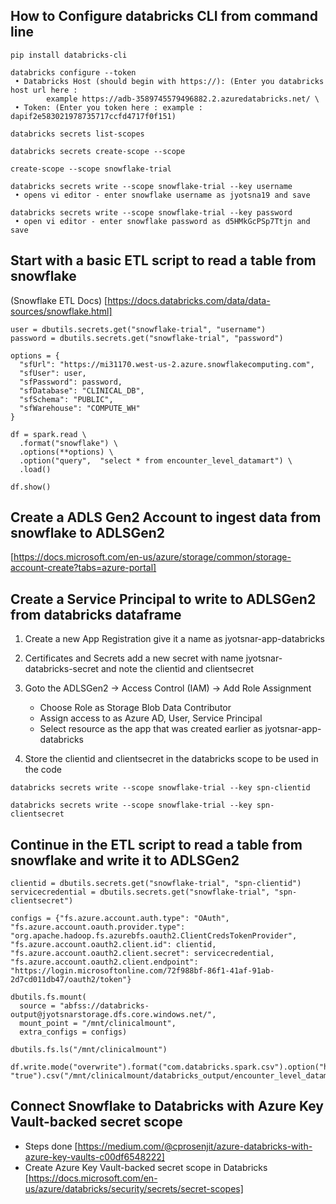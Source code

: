 

## How to Configure databricks CLI from command line

```
pip install databricks-cli 

databricks configure --token 
 • Databricks Host (should begin with https://): (Enter you databricks host url here : 
        example https://adb-3589745579496882.2.azuredatabricks.net/ \
 • Token: (Enter you token here : example : dapif2e583021978735717ccfd4717f0f151) 

databricks secrets list-scopes 

databricks secrets create-scope --scope

create-scope --scope snowflake-trial

databricks secrets write --scope snowflake-trial --key username
 • opens vi editor - enter snowflake username as jyotsna19 and save

databricks secrets write --scope snowflake-trial --key password
 • open vi editor - enter snowflake password as d5HMkGcPSp7Ttjn and save

```

## Start with a basic ETL script to read a table from snowflake

(Snowflake ETL Docs) [https://docs.databricks.com/data/data-sources/snowflake.html]

```
user = dbutils.secrets.get("snowflake-trial", "username")
password = dbutils.secrets.get("snowflake-trial", "password")

options = {
  "sfUrl": "https://mi31170.west-us-2.azure.snowflakecomputing.com",
  "sfUser": user,
  "sfPassword": password,
  "sfDatabase": "CLINICAL_DB",
  "sfSchema": "PUBLIC",
  "sfWarehouse": "COMPUTE_WH"
}

df = spark.read \
  .format("snowflake") \
  .options(**options) \
  .option("query",  "select * from encounter_level_datamart") \
  .load()

df.show()

```

## Create a ADLS Gen2 Account to ingest data from snowflake to ADLSGen2
[https://docs.microsoft.com/en-us/azure/storage/common/storage-account-create?tabs=azure-portal]

## Create a Service Principal to write to ADLSGen2 from databricks dataframe

1. Create a new App Registration give it a name as jyotsnar-app-databricks
2. Certificates and Secrets add a new secret with name jyotsnar-databricks-secret and note the clientid and clientsecret
3. Goto the ADLSGen2 -> Access Control (IAM) -> Add Role Assignment
    * Choose Role as Storage Blob Data Contributor
    * Assign access to as Azure AD, User, Service Principal
    * Select resource as the app that was created earlier as jyotsnar-app-databricks

4. Store the  clientid and clientsecret in the databricks scope to be used in the code

```
databricks secrets write --scope snowflake-trial --key spn-clientid

databricks secrets write --scope snowflake-trial --key spn-clientsecret
```

## Continue in the ETL script to read a table from snowflake and write it to ADLSGen2

```
clientid = dbutils.secrets.get("snowflake-trial", "spn-clientid")
servicecredential = dbutils.secrets.get("snowflake-trial", "spn-clientsecret")

configs = {"fs.azure.account.auth.type": "OAuth",
"fs.azure.account.oauth.provider.type": "org.apache.hadoop.fs.azurebfs.oauth2.ClientCredsTokenProvider",
"fs.azure.account.oauth2.client.id": clientid,
"fs.azure.account.oauth2.client.secret": servicecredential,
"fs.azure.account.oauth2.client.endpoint": "https://login.microsoftonline.com/72f988bf-86f1-41af-91ab-2d7cd011db47/oauth2/token"}

dbutils.fs.mount(
  source = "abfss://databricks-output@jyotsnarstorage.dfs.core.windows.net/",
  mount_point = "/mnt/clinicalmount",
  extra_configs = configs)

dbutils.fs.ls("/mnt/clinicalmount") 

df.write.mode("overwrite").format("com.databricks.spark.csv").option("header", "true").csv("/mnt/clinicalmount/databricks_output/encounter_level_datamart.csv")

```

## Connect Snowflake to Databricks with Azure Key Vault-backed secret scope

* Steps done [https://medium.com/@cprosenjit/azure-databricks-with-azure-key-vaults-c00df6548222]
* Create Azure Key Vault-backed secret scope in Databricks [https://docs.microsoft.com/en-us/azure/databricks/security/secrets/secret-scopes]
